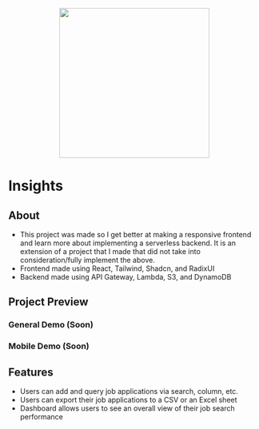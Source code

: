 <p align="center">
  <img width="300px" src="https://github.com/skhanal5/insights-v2/assets/74752121/9aa05e90-22d9-4c2a-8acf-411ed23110dd">
</p>

# Insights

## About
* This project was made so I get better at making a responsive frontend and learn more about implementing a serverless backend. It is an extension of a project that I made that did not take into consideration/fully implement the above.
* Frontend made using React, Tailwind, Shadcn, and RadixUI
* Backend made using API Gateway, Lambda, S3, and DynamoDB

## Project Preview

### General Demo (Soon)

### Mobile Demo (Soon)

## Features
* Users can add and query job applications via search, column, etc.
* Users can export their job applications to a CSV or an Excel sheet
* Dashboard allows users to see an overall view of their job search performance

